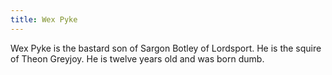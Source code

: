 ```yaml
---
title: Wex Pyke
---
```


Wex Pyke is the bastard son of Sargon Botley of Lordsport. He is the squire of Theon Greyjoy. He is twelve years old and was born dumb.


